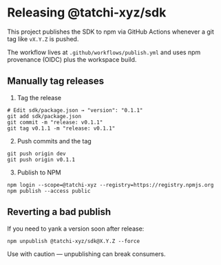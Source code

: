 # Releasing @tatchi-xyz/sdk

This project publishes the SDK to npm via GitHub Actions whenever a git tag like `vX.Y.Z` is pushed.

The workflow lives at `.github/workflows/publish.yml` and uses npm provenance (OIDC) plus the workspace build.


## Manually tag releases

1) Tag the release
```
# Edit sdk/package.json → "version": "0.1.1"
git add sdk/package.json
git commit -m "release: v0.1.1"
git tag v0.1.1 -m "release: v0.1.1"
```

2) Push commits and the tag

```
git push origin dev
git push origin v0.1.1
```

3) Publish to NPM
```
npm login --scope=@tatchi-xyz --registry=https://registry.npmjs.org
npm publish --access public
```

## Reverting a bad publish

If you need to yank a version soon after release:
```
npm unpublish @tatchi-xyz/sdk@X.Y.Z --force
```
Use with caution — unpublishing can break consumers.

